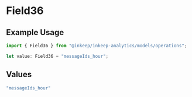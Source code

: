# Field36

## Example Usage

```typescript
import { Field36 } from "@inkeep/inkeep-analytics/models/operations";

let value: Field36 = "messageIds_hour";
```

## Values

```typescript
"messageIds_hour"
```